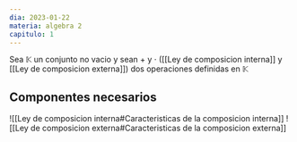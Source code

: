 ```yaml
---
dia: 2023-01-22
materia: algebra 2
capitulo: 1
---
```

Sea $\mathbb{K}$  un conjunto no vacio y sean $+$ y $\cdot$ ([[Ley de composicion interna]] y [[Ley de composicion externa]]) dos operaciones definidas en $\mathbb{K}$

## Componentes necesarios
![[Ley de composicion interna#Caracteristicas de la composicion interna]] ![[Ley de composicion externa#Caracteristicas de la composicion externa]]